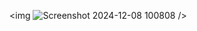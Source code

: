 <img ![Screenshot 2024-12-08 100808](https://github.com/user-attachments/assets/f3f6b91a-477a-4a67-a920-91295e2c022f) />



